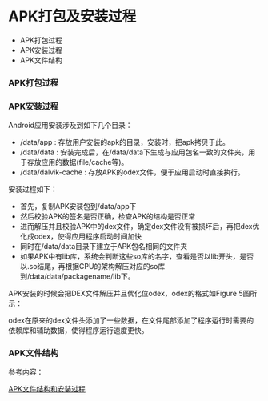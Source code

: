 # APK打包及安装过程

* APK打包过程
* APK安装过程
* APK文件结构

### APK打包过程



### APK安装过程

Android应用安装涉及到如下几个目录：

* /data/app : 存放用户安装的apk的目录，安装时，把apk拷贝于此。
* /data/data : 安装完成后，在/data/data下生成与应用包名一致的文件夹，用于存放应用的数据(file/cache等)。
* /data/dalvik-cache : 存放APK的odex文件，便于应用启动时直接执行。


安装过程如下：

* 首先，复制APK安装包到/data/app下
* 然后校验APK的签名是否正确，检查APK的结构是否正常
* 进而解压并且校验APK中的dex文件，确定dex文件没有被损坏后，再把dex优化成odex，使得应用程序启动时间加快
* 同时在/data/data目录下建立于APK包名相同的文件夹
* 如果APK中有lib库，系统会判断这些so库的名字，查看是否以lib开头，是否以.so结尾，再根据CPU的架构解压对应的so库到/data/data/packagename/lib下。


APK安装的时候会把DEX文件解压并且优化位odex，odex的格式如Figure 5图所示：



odex在原来的dex文件头添加了一些数据，在文件尾部添加了程序运行时需要的依赖库和辅助数据，使得程序运行速度更快。


### APK文件结构



参考内容：

[APK文件结构和安装过程](https://mp.weixin.qq.com/s?__biz=MzI3MDE0NzYwNA==&mid=2651433396&idx=1&sn=180d2285d5c1c61aeeed4462ae7d75a9&scene=23&srcid=0525qQiTtYdC1rllR0q0maOm#rd)